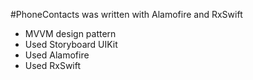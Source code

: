 #PhoneContacts was written with Alamofire and RxSwift 

- MVVM design pattern
- Used Storyboard UIKit
- Used Alamofire
- Used RxSwift
